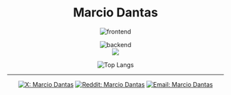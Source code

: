 <div align="center">

# Marcio Dantas

![frontend](https://skillicons.dev/icons?i=python,rust,ts)<br>



![backend](https://skillicons.dev/icons?i=django,mysql,postgres,nodejs,react)<br>
![](https://skillicons.dev/icons?i=)

![Top Langs](https://github-readme-stats.vercel.app/api/top-langs/?username=marc-dantas&theme=dark)

---

[![X: Marcio Dantas](https://img.shields.io/badge/-Marcio_Dantas-black?style=flat&logo=X&logoColor=white)](https://x.com/marc_dantas)
[![Reddit: Marcio Dantas](https://img.shields.io/badge/-Marcio_Dantas-orange?style=flat&logo=reddit&logoColor=white)](https://www.reddit.com/user/marcdantas/)
[![Email: Marcio Dantas](https://img.shields.io/badge/-marcio.dantas.pro@outlook.com-006bed?style=flat&logo=gmail&logoColor=white)](mailto:marcio.dantas.pro@outlook.com)

</div>